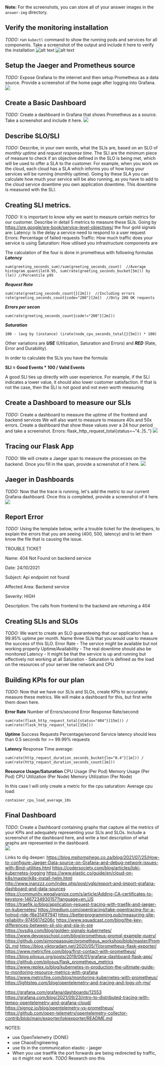 **Note:** For the screenshots, you can store all of your answer images in the `answer-img` directory.

## Verify the monitoring installation

*TODO:* run `kubectl` command to show the running pods and services for all components. Take a screenshot of the output and include it here to verify the installation
![alt text](answer-img1-pods.png)
![alt text](answer-img1-svc.png)

## Setup the Jaeger and Prometheus source
*TODO:* Expose Grafana to the internet and then setup Prometheus as a data source. Provide a screenshot of the home page after logging into Grafana.
![](answer-img/02-grafana.png)

## Create a Basic Dashboard
*TODO:* Create a dashboard in Grafana that shows Prometheus as a source. Take a screenshot and include it here.
![](answer-img/03-dashboard2.png)

## Describe SLO/SLI
*TODO:* Describe, in your own words, what the SLIs are, based on an SLO of *monthly uptime* and *request response time*.
The SLI are the minimum piece of measure to check if an objective defined in the SLO is being met, which will be used 
to offer a SLA to the customer. For example, when you work on the cloud, each cloud has a SLA which informs you of
how long your services will be running (monthly uptime). Going by these SLA you can calculate how much your service
will be also running, as you have to add to the cloud service downtime you own application downtime. This downtime is
measured with the SLI. 

## Creating SLI metrics.
*TODO:* It is important to know why we want to measure certain metrics for our customer. Describe in detail 5 metrics to measure these SLIs.
Going by https://sre.google/sre-book/service-level-objectives/ the four gold signals are:
Latency: Is the delay a service need to respond to a user request
Errors: Percentage of failed requests
Traffic: How much traffic does your service is using
Saturation: How utilised you infrastructure components are

The calculation of the four is done in prometheus with following formulas
***Latency***
```
sum(greeting_seconds_sum)/sum(greeting_seconds_count)  //Average
histogram_quantile(0.95, sum(rate(greeting_seconds_bucket[5m])) by (le)) //Percentile p95
```
***Request Rate***
```
sum(rate(greeting_seconds_count{}[2m]))  //Including errors
rate(greeting_seconds_count{code="200"}[2m])  //Only 200 OK requests
```
***Errors per secon***
```
sum(rate(greeting_seconds_count{code!="200"}[2m]))
```
***Saturation***
```
100 - (avg by (instance) (irate(node_cpu_seconds_total{}[5m])) * 100)
```


Other variations are ***USE*** (Utilization, Saturation and Errors) and ***RED*** (Rate, Error and Durability).

In order to calculate the SLIs you have the formula:

**SLI = Good Events * 100 / Valid Events**

A good SLI ties up directly with user experience. For example, if the SLI indicates a lower value, it should also lower customer satisfaction. If that is not the case, then the SLI is not good and not even worth measuring

## Create a Dashboard to measure our SLIs
*TODO:* Create a dashboard to measure the uptime of the frontend and backend services We will also want to measure to measure 40x and 50x errors. Create a dashboard that show these values over a 24 hour period and take a screenshot.
Errors: flask_http_request_total{status=~"4..|5.."}
![](answer-img/04-slis.png)

## Tracing our Flask App
*TODO:*  We will create a Jaeger span to measure the processes on the backend. Once you fill in the span, provide a screenshot of it here.
![](answer-img/05-jaeger.png)


## Jaeger in Dashboards
*TODO:* Now that the trace is running, let's add the metric to our current Grafana dashboard. Once this is completed, provide a screenshot of it here.
![](answer-img/06-jaeger-dashboard.png)



## Report Error
*TODO:* Using the template below, write a trouble ticket for the developers, to explain the errors that you are seeing (400, 500, latency) and to let them know the file that is causing the issue.

TROUBLE TICKET

Name: 404 Not Found on backend service

Date: 24/10/2021

Subject: Api endpoint not found

Affected Area: Backend service

Severity: HIGH

Description: The calls from frontend to the backend are returning a 404


## Creating SLIs and SLOs
*TODO:* We want to create an SLO guaranteeing that our application has a 99.95% uptime per month. Name three SLIs that you would use to measure the success of this SLO.
Error Rate -  The service might be available but not working properly
Uptime/Availability - The real downtime should also be monitored
Latency - It might be that the service is up and running but effectively not working at all
Saturation - Saturation is defined as the load on the resources of your server like network and CPU


## Building KPIs for our plan
*TODO*: Now that we have our SLIs and SLOs, create KPIs to accurately measure these metrics. We will make a dashboard for this, but first write them down here.


**Error Rate**
Number of Errors/second
Error Response Rate/second:
```
sum(rate(flask_http_request_total{status="404"}[15m])) / sum(rate(flask_http_request_total[15m]))
```

**Uptime**
Success Requests Percentage/second
Service latency should less than 0.5 seconds for >= 99.99% requests

**Latency**
Response Time average:
```
sum(rate(http_request_duration_seconds_bucket{le="0.4"}[1m])) / sum(rate(http_request_duration_seconds_count[1m]))
```

**Resource Usage/Saturation**
CPU Usage (Per Pod)
Memory Usage (Per Pod)
CPU Utilization (Per Node)
Memory Utilization (Per Node)

In this case I will only create a metric for the cpu saturation: Average cpu load:
```
container_cpu_load_average_10s
```


## Final Dashboard
*TODO*: Create a Dashboard containing graphs that capture all the metrics of your KPIs and adequately representing your SLIs and SLOs. Include a screenshot of the dashboard here, and write a text description of what graphs are represented in the dashboard.  
![](answer-img/07-kpis.png)


Links to dig deeper:
https://blog.mphomphego.co.za/blog/2021/07/25/How-to-configure-Jaeger-Data-source-on-Grafana-and-debug-network-issues-with-Bind-utilities.html
https://codersociety.com/blog/articles/loki-kubernetes-logging
https://www.elastic.co/guide/en/cloud-on-k8s/master/k8s-install-helm.html
http://www.inanzzz.com/index.php/post/yglp/export-and-import-grafana-dashboard-and-data-sources
https://community.wegalvanize.com/s/article/Adding-CA-certificates-to-keystore-1467234930157?language=en_US
https://traefik.io/blog/application-request-tracing-with-traefik-and-jaeger-on-kubernetes/
https://medium.com/opentracing/take-opentracing-for-a-hotrod-ride-f6e3141f7941
https://betterprogramming.pub/measuring-site-reliability-9745617d206c
https://www.squadcast.com/blog/the-key-differences-between-sli-slo-and-sla-in-sre
https://sysdig.com/blog/golden-signals-kubernetes/
https://www.devopsschool.com/blog/prometheus-promql-example-query/
https://github.com/simonpasquier/prometheus_workshop/blob/master/PromQL.md
https://blog.viktoradam.net/2020/05/11/prometheus-flask-exporter/
https://www.metricfire.com/blog/first-contact-with-prometheus/
https://blog.pilosus.org/posts/2019/06/01/grafana-dashboard-flask-app/
https://github.com/pilosus/flask_prometheus_metrics
https://www.replex.io/blog/kubernetes-in-production-the-ultimate-guide-to-monitoring-resource-metrics-with-grafana
https://www.metricfire.com/blog/monitoring-kubernetes-with-prometheus/
https://lightstep.com/blog/opentelemetry-and-tracing-and-logs-oh-my/


https://grafana.com/grafana/dashboards/12553
https://grafana.com/blog/2021/09/23/intro-to-distributed-tracing-with-tempo-opentelemetry-and-grafana-cloud/
https://signoz.io/blog/opentelemetry-vs-prometheus/
https://github.com/open-telemetry/opentelemetry-collector-contrib/blob/main/exporter/lokiexporter/README.md

NOTES:
- use OpenTelemetry (DONE)
- use ChaosEngineering
- use tls in the communication elastic - jaeger
- When you use traeffik the port forwards are being redirected by traffic, so it might not work. *TODO* Research ono this